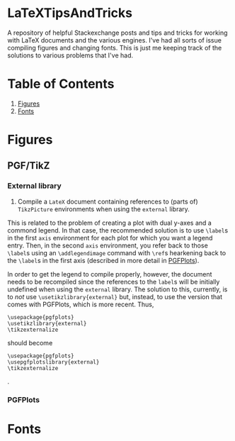 # LaTeXTipsAndTricks
A repository of helpful Stackexchange posts and tips and tricks for working
with LaTeX documents and the various engines. I've had all sorts of issue
compiling figures and changing fonts. This is just me keeping track of the
solutions to various problems that I've had.


# Table of Contents
1. [Figures](#figs)
2. [Fonts](#fonts)

# Figures
## PGF/TikZ
### External library
1. Compile a `LateX` document containing references to (parts of) `TikzPicture`
environments when using the `external` library.

This is related to the problem of creating a plot with dual y-axes and a commond
legend. In that case, the recommended solution is to use `\label`s in the first
`axis` environment for each plot for which you want a legend entry. Then, in the
second `axis` environment, you refer back to those `\label`s using an
`\addlegendimage` command with `\ref`s hearkening back to the `\label`s in the
first axis (described in more detail in [PGFPlots](#pgfplots)).

In order to get the legend to compile properly, however, the document needs to
be recompiled since the references to the `label`s will be initially undefined
when using the `external` library. The solution to this, currently, is to *not* use
`\usetikzlibrary{external}` but, instead, to use the version that comes with
PGFPlots, which is more recent. Thus,
```
\usepackage{pgfplots}
\usetikzlibrary{external}
\tikzexternalize
```
should become
```
\usepackage{pgfplots}
\usepgfplotslibrary{external}
\tikzexternalize
```
.

### PGFPlots

# Fonts
